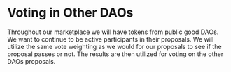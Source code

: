 # Voting in Other DAOs

Throughout our marketplace we will have tokens from public good DAOs. We want to continue to be active participants in their proposals. We will utilize the same vote weighting as we would for our proposals to see if the proposal passes or not. The results are then utilized for voting on the other DAOs proposals.
